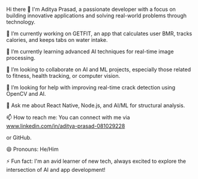 Hi there 👋
I'm Aditya Prasad, a passionate developer with a focus on building innovative applications and solving real-world problems through technology.

🔭 I’m currently working on GETFIT, an app that calculates user BMR, tracks calories, and keeps tabs on water intake.

🌱 I’m currently learning advanced AI techniques for real-time image processing.

👯 I’m looking to collaborate on AI and ML projects, especially those related to fitness, health tracking, or computer vision.

🤔 I’m looking for help with improving real-time crack detection using OpenCV and AI.

💬 Ask me about React Native, Node.js, and AI/ML for structural analysis.

📫 How to reach me: You can connect with me via www.linkedin.com/in/aditya-prasad-081029228

 or GitHub.

😄 Pronouns: He/Him

⚡ Fun fact: I'm an avid learner of new tech, always excited to explore the intersection of AI and app development!
